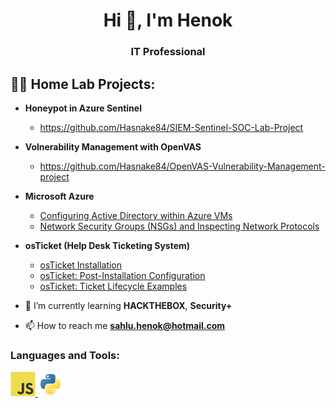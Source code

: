 <h1 align="center">Hi 👋, I'm Henok</h1>
<h3 align="center">IT Professional</h3>

<h3 </h3>
<p align="left">
</p>
<h2>👨‍💻 Home Lab Projects:</h2>
  
- <b>Honeypot in Azure Sentinel</b>
  - https://github.com/Hasnake84/SIEM-Sentinel-SOC-Lab-Project
- <b>Volnerability Management with OpenVAS</b>
  - https://github.com/Hasnake84/OpenVAS-Vulnerability-Management-project</b></i>
- <b>Microsoft Azure</b>
  - [Configuring Active Directory within Azure VMs](https://github.com/joshmadakoredmonds/configure-ad)
  - [Network Security Groups (NSGs) and Inspecting Network Protocols](https://github.com/joshmadakoredmonds/azure-network-protocols)
- <b>osTicket (Help Desk Ticketing System)</b>
  - [osTicket Installation](https://github.com/Hasnake84/osTicket-installation/tree/main)
  - [osTicket: Post-Installation Configuration](https://github.com/joshmadakoredmonds/post-install-config)
  - [osTicket: Ticket Lifecycle Examples](https://github.com/joshmadakoredmonds/ticket-lifecycle)

- 🌱 I’m currently learning **HACKTHEBOX**, **Security+**

- 📫 How to reach me **sahlu.henok@hotmail.com**





<h3 align="left">Languages and Tools:</h3>
<p align="left"> <a href="https://developer.mozilla.org/en-US/docs/Web/JavaScript" target="_blank" rel="noreferrer"> <img src="https://raw.githubusercontent.com/devicons/devicon/master/icons/javascript/javascript-original.svg" alt="javascript" width="40" height="40"/> </a> <a href="https://www.python.org" target="_blank" rel="noreferrer"> <img src="https://raw.githubusercontent.com/devicons/devicon/master/icons/python/python-original.svg" alt="python" width="40" height="40"/> </a> </p>

